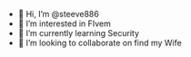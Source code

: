 - 👋 Hi, I’m @steeve886
- 👀 I’m interested in FIvem
- 🌱 I’m currently learning Security
- 💞️ I’m looking to collaborate on find my Wife
